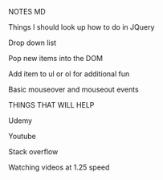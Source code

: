 NOTES MD 

Things I should look up how to do in JQuery

Drop down list

Pop new items into the DOM

Add item to ul or ol for additional fun 

Basic mouseover and mouseout events 

THINGS THAT WILL HELP 

Udemy 

Youtube 

Stack overflow 

Watching videos at 1.25 speed